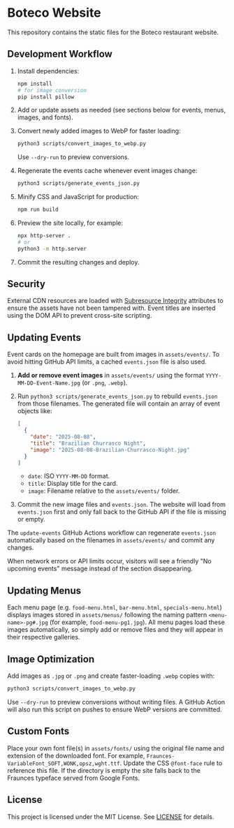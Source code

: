 # Boteco Website

This repository contains the static files for the Boteco restaurant website.

## Development Workflow

1. Install dependencies:

   ```bash
   npm install
   # for image conversion
   pip install pillow
   ```

2. Add or update assets as needed (see sections below for events, menus, images, and fonts).

3. Convert newly added images to WebP for faster loading:

   ```bash
   python3 scripts/convert_images_to_webp.py
   ```

   Use `--dry-run` to preview conversions.

4. Regenerate the events cache whenever event images change:

   ```bash
   python3 scripts/generate_events_json.py
   ```

5. Minify CSS and JavaScript for production:

   ```bash
   npm run build
   ```

6. Preview the site locally, for example:

   ```bash
   npx http-server .
   # or
   python3 -m http.server
   ```

7. Commit the resulting changes and deploy.

## Security

External CDN resources are loaded with [Subresource Integrity](https://developer.mozilla.org/en-US/docs/Web/Security/Subresource_Integrity) attributes to ensure the assets have not been tampered with. Event titles are inserted using the DOM API to prevent cross-site scripting.

## Updating Events

Event cards on the homepage are built from images in `assets/events/`.
To avoid hitting GitHub API limits, a cached `events.json` file is also used.

1. **Add or remove event images** in `assets/events/` using the format
   `YYYY-MM-DD-Event-Name.jpg` (or `.png`, `.webp`).
2. Run `python3 scripts/generate_events_json.py` to rebuild
   `events.json` from those filenames. The generated file will contain an
   array of event objects like:

   ```json
   [
     {
       "date": "2025-08-08",
       "title": "Brazilian Churrasco Night",
       "image": "2025-08-08-Brazilian-Churrasco-Night.jpg"
     }
   ]
   ```

   - `date`: ISO `YYYY-MM-DD` format.
   - `title`: Display title for the card.
   - `image`: Filename relative to the `assets/events/` folder.

3. Commit the new image files and `events.json`. The website will load
   from `events.json` first and only fall back to the GitHub API if the
   file is missing or empty.

The `update-events` GitHub Actions workflow can regenerate `events.json`
automatically based on the filenames in `assets/events/` and commit any
changes.

When network errors or API limits occur, visitors will see a friendly
"No upcoming events" message instead of the section disappearing.

## Updating Menus

Each menu page (e.g. `food-menu.html`, `bar-menu.html`, `specials-menu.html`)
displays images stored in `assets/menus/` following the naming pattern
`<menu-name>-pg#.jpg` (for example, `food-menu-pg1.jpg`). All menu pages load
these images automatically, so simply add or remove files and they will appear
in their respective galleries.

## Image Optimization

Add images as `.jpg` or `.png` and create faster-loading `.webp` copies with:

```bash
python3 scripts/convert_images_to_webp.py
```

Use `--dry-run` to preview conversions without writing files. A GitHub Action
will also run this script on pushes to ensure WebP versions are committed.

## Custom Fonts

Place your own font file(s) in `assets/fonts/` using the original file
name and extension of the downloaded font. For example,
`Fraunces-VariableFont_SOFT,WONK,opsz,wght.ttf`. Update the CSS
`@font-face` rule to reference this file. If the directory is empty the
site falls back to the Fraunces typeface served from Google Fonts.

## License

This project is licensed under the MIT License. See [LICENSE](LICENSE) for details.
